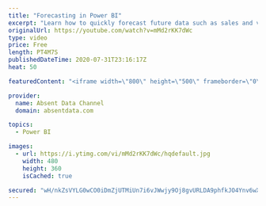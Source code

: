 ```yaml
---
title: "Forecasting in Power BI"
excerpt: "Learn how to quickly forecast future data such as sales and values with the analytics pane in Power BI."
originalUrl: https://youtube.com/watch?v=mMd2rKK7dWc
type: video
price: Free
length: PT4M7S
publishedDateTime: 2020-07-31T23:16:17Z
heat: 50

featuredContent: "<iframe width=\"800\" height=\"500\" frameborder=\"0\" src=\"https://www.youtube.com/embed/mMd2rKK7dWc\" allow=\"accelerometer; autoplay; encrypted-media; gyroscope; picture-in-picture\" allowfullscreen></iframe>"

provider:
  name: Absent Data Channel
  domain: absentdata.com

topics:
  - Power BI

images:
  - url: https://i.ytimg.com/vi/mMd2rKK7dWc/hqdefault.jpg
    width: 480
    height: 360
    isCached: true

secured: "wH/nkZsVYLG0wCO0iDmZjUTMiUn7i6vJWwjy9Oj8gvURLDA9phfkJO4Ynv6wX+c2zouSVfi4qjjdqYNhV8dAJwVBFdPchV2vJEbHKOPp/o0xE9eFKWwd/KUACsVbKM0tnfWpyKrdEYJQIpYOrR+mD7Ty48L4H8/k0FYE3P6Bm54P1RRbn1LWpgB4TFW9/ot2jYNaarQeBkZ0hPCXiCcaz33ZbGTf45R6sY71vDGhnEsIxxPNmnOGIDb3/sVevULZS4vw9EondHQgM1wNYCLF7vnChE4LWJAMeBK0/PnuO438MYkrAk0yY5EqjIWVROCgq+40+PnQZSQzutw6nbNrdiEo0uy7/hmJLzNU5xTLtaX+B4k9xwmJPIqbth9Yl3EonYkdy9OZKey8cnB7zEe0XtY8AG0nFIfALEHFdBG0nhU=;N4XZu9WejkW3LPGAQT32AA=="
---
```



